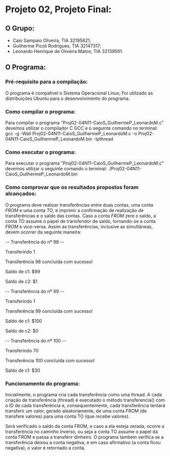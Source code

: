 # Projeto 02, Projeto Final:

## O Grupo:

* Caio Sampaio Oliveira, TIA 32195621;
* Guilherme Picoli Rodrigues, TIA 32147317;
* Leonardo Henrique de Oliveira Matos, TIA 32139561.

## O Programa:

### Pré-requisito para a compilação:

  O programa é compatível o Sistema Operacional Linux;
Foi utilizado as distribuições Ubuntu para o desenvolvimento do programa.

### Como compilar o programa:

  Para compilar o programa "Proj02-04N11-CaioS_GuilhermeP_LeonardoM.c" devemos utilizar o compilador C GCC e o seguinte comando no terminal:
gcc -g -Wall Proj02-04N11-CaioS_GuilhermeP_LeonardoM.c -o Proj02-04N11-CaioS_GuilhermeP_LeonardoM.bin -Ipthread

### Como executar o programa:

  Para executar o programa "Proj02-04N11-CaioS_GuilhermeP_LeonardoM.c" devemos utilizar o seguinte comando o terminal:
./Proj02-04N11-CaioS_GuilhermeP_LeonardoM.bin

### Como comprovar que os resultados propostos foram alcançados:

  O programa deve realizar transferências entre duas contas, uma conta _FROM_ e uma conta _TO_, e imprimir a confirmação de realização de transferências e o saldo das contas. Caso a conta _FROM_ zere o saldo, a conta _TO_ assume o papel de transferidor de saldo, tornando-se a conta _FROM_ e vice-versa. Assim as transferências, inclusive as simultâneas, devem ocorrer da seguinte maneira:
  
  -- Transferência do nº 98 -- 

Transferindo 1

Transferência 98 concluída com sucesso!

Saldo de c1: $99

Saldo de c2: $1


-- Transferência do nº 99 -- 

Transferindo 1

Transferência 99 concluída com sucesso!

Saldo de c1: $100

Saldo de c2: $0


-- Transferência do nº 100 -- 

Transferindo 70

Transferência 100 concluída com sucesso!

Saldo de c1: $30

### Funcionamento do programa:

Inicialmente, o programa cria cada transferência como uma thread. A cada criação de transferência (thread) é executado o método transferencia() com o ID de cada transferência e, consequentemente, cada transferência tentará transferir um valor, gerado aleatoriamente, de uma conta FROM (de transfere valores) para uma conta TO (que recebe valores).

Será verificado o saldo da conta FROM, e caso a ela esteja zerada, ocorre a transferência no caminho inverso, ou seja a conta TO assume o papel da conta FROM e passa a transferir dinheiro. O programa também verifica se a transferência deixou a conta negativa, e em caso afirmativo (a conta ficou negativa), o valor é retornado a conta.
